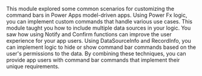 This module explored some common scenarios for customizing the command bars in Power Apps model-driven apps. Using Power Fx logic, you can implement custom commands that handle various use cases. This module taught you how to include multiple data sources in your logic. You saw how using Notify and Confirm functions can improve the user experience for your app users. Using DataSourceInfo and RecordInfo, you can implement logic to hide or show command bar commands based on the user's permissions to the data. By combining these techniques, you can provide app users with command bar commands that implement their unique requirements.
